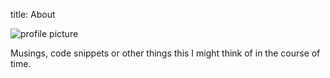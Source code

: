 title: About

![profile picture][profile_picture]

Musings, code snippets or other things this I might think of in the course of time.

[profile_picture]: {static}/images/picture.png